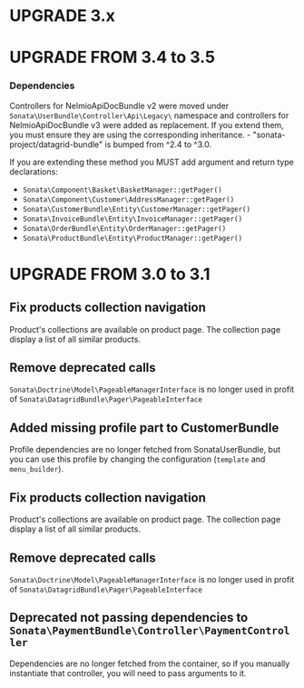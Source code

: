 UPGRADE 3.x
===========

UPGRADE FROM 3.4 to 3.5
=======================

### Dependencies

Controllers for NelmioApiDocBundle v2 were moved under `Sonata\UserBundle\Controller\Api\Legacy\` namespace and controllers for NelmioApiDocBundle v3 were added as replacement. If you extend them, you must ensure they are using the corresponding inheritance.	- "sonata-project/datagrid-bundle" is bumped from ^2.4 to ^3.0.

  If you are extending these method you MUST add argument and return type declarations:
  - `Sonata\Component\Basket\BasketManager::getPager()`
  - `Sonata\Component\Customer\AddressManager::getPager()`
  - `Sonata\CustomerBundle\Entity\CustomerManager::getPager()`
  - `Sonata\InvoiceBundle\Entity\InvoiceManager::getPager()`
  - `Sonata\OrderBundle\Entity\OrderManager::getPager()`
  - `Sonata\ProductBundle\Entity\ProductManager::getPager()`

UPGRADE FROM 3.0 to 3.1
=======================

## Fix products collection navigation

Product's collections are available on product page. The collection page
display a list of all similar products.

## Remove deprecated calls

`Sonata\Doctrine\Model\PageableManagerInterface` is no longer used in profit of
`Sonata\DatagridBundle\Pager\PageableInterface`

## Added missing profile part to CustomerBundle

Profile dependencies are no longer fetched from SonataUserBundle, but you can
use this profile by changing the configuration (`template` and `menu_builder`).

## Fix products collection navigation
Product's collections are available on product page. The collection page display a list of all similar products.

## Remove deprecated calls
`Sonata\Doctrine\Model\PageableManagerInterface` is no longer used in profit of `Sonata\DatagridBundle\Pager\PageableInterface`

## Deprecated not passing dependencies to `Sonata\PaymentBundle\Controller\PaymentController`

Dependencies are no longer fetched from the container, so if you manually
instantiate that controller, you will need to pass arguments to it.
